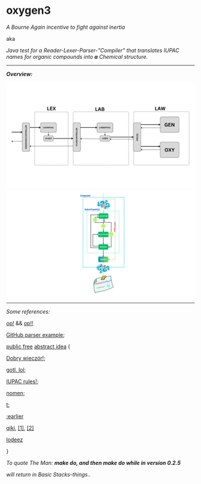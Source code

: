 # oxygen3

_A Bourne Again incentive to fight against inertia_

aka

_Java test for a Reader-Lexer-Parser-"Compiler" that translates IUPAC names for organic compounds into **a** Chemical structure._

---------------------------

_**Overview:**_

![demolll](https://github.com/KayserSoze42/ink/blob/main/src/main/java/ink/oxiemoron/lol/oxygen3/LLL.png?raw=true)
![demotest](https://github.com/KayserSoze42/ink/blob/main/src/main/java/ink/oxiemoron/lol/oxygen3/aquickonebythewho.png?raw=true)

---------------------------

_Some references:_ 

[op!](https://github.com/dan2097/opsin/tree/master) && [op!!](https://opsin.ch.cam.ac.uk/)

[GitHub parser example](https://github.com/Markvis/parser);

[public free](https://www.youtube.com/watch?v=0ZDPvdp2uFk) [abstract idea](https://www.youtube.com/watch?v=VKM1eLoN-gI) {

[Dobry wieczór!](https://www.youtube.com/watch?v=eF9qWbuQLuw);

[gotl, lol](https://github.com/Arjentix/GOTL);

[IUPAC rules!](https://iupac.qmul.ac.uk/);

[nomen](https://www2.chemistry.msu.edu/faculty/reusch/virttxtjml/nomen1.htm);

[t:](https://www.javatpoint.com/compiler-tutorial)

[:earlier](https://web.archive.org/web/20160305041504/http://dragonbook.stanford.edu/lecture-notes/Stanford-CS143/08-Bottom-Up-Parsing.pdf)

[qiki](https://en.wikipedia.org/wiki/Shift-reduce_parser), [[1]](https://github.com/noahmpauls/parser-generator), [[2]](https://github.com/MidCube/java_lexer_and_parser)

[lodeez](https://www.youtube.com/watch?v=NjKJ9-ejR6o)

}



_To quote The Man: **make do, and then make do while in version 0.2.5**_

_will return in Basic Stacks-things.._
